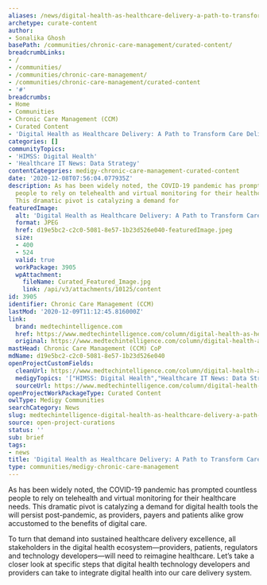 ```yaml
---
aliases: /news/digital-health-as-healthcare-delivery-a-path-to-transform-care-delivery-post-pandemic
archetype: curate-content
author:
- Sonalika Ghosh
basePath: /communities/chronic-care-management/curated-content/
breadcrumbLinks:
- /
- /communities/
- /communities/chronic-care-management/
- /communities/chronic-care-management/curated-content
- '#'
breadcrumbs:
- Home
- Communities
- Chronic Care Management (CCM)
- Curated Content
- 'Digital Health as Healthcare Delivery: A Path to Transform Care Delivery Post-Pandemic'
categories: []
communityTopics:
- 'HIMSS: Digital Health'
- 'Healthcare IT News: Data Strategy'
contentCategories: medigy-chronic-care-management-curated-content
date: '2020-12-08T07:56:04.077935Z'
description: As has been widely noted, the COVID-19 pandemic has prompted countless
  people to rely on telehealth and virtual monitoring for their healthcare needs.
  This dramatic pivot is catalyzing a demand for
featuredImage:
  alt: 'Digital Health as Healthcare Delivery: A Path to Transform Care Delivery Post-Pandemic'
  format: JPEG
  href: d19e5bc2-c2c0-5081-8e57-1b23d526e040-featuredImage.jpeg
  size:
  - 400
  - 524
  valid: true
  workPackage: 3905
  wpAttachment:
    fileName: Curated_Featured_Image.jpg
    link: /api/v3/attachments/10125/content
id: 3905
identifier: Chronic Care Management (CCM)
lastMod: '2020-12-09T11:12:45.816000Z'
link:
  brand: medtechintelligence.com
  href: https://www.medtechintelligence.com/column/digital-health-as-healthcare-delivery-a-path-to-transform-care-delivery-post-pandemic/
  original: https://www.medtechintelligence.com/column/digital-health-as-healthcare-delivery-a-path-to-transform-care-delivery-post-pandemic/
mastHead: Chronic Care Management (CCM) CoP
mdName: d19e5bc2-c2c0-5081-8e57-1b23d526e040
openProjectCustomFields:
  cleanUrl: https://www.medtechintelligence.com/column/digital-health-as-healthcare-delivery-a-path-to-transform-care-delivery-post-pandemic/
  medigyTopics: '["HIMSS: Digital Health","Healthcare IT News: Data Strategy"]'
  sourceUrl: https://www.medtechintelligence.com/column/digital-health-as-healthcare-delivery-a-path-to-transform-care-delivery-post-pandemic/
openProjectWorkPackageType: Curated Content
owlType: Medigy Communities
searchCategory: News
slug: medtechintelligence-digital-health-as-healthcare-delivery-a-path-to-transform-care-delivery-post-pandemic
source: open-project-curations
status: ''
sub: brief
tags:
- news
title: 'Digital Health as Healthcare Delivery: A Path to Transform Care Delivery Post-Pandemic'
type: communities/medigy-chronic-care-management
---
```


<p>As has been widely noted, the COVID-19 pandemic has prompted countless people to rely on telehealth and virtual monitoring for their healthcare needs. This dramatic pivot is catalyzing a demand for digital health tools the will persist post-pandemic, as providers, payers and patients alike grow accustomed to the benefits of digital care.</p><p>To turn that demand into sustained healthcare delivery excellence, all stakeholders in the digital health ecosystem—providers, patients, regulators and technology developers—will need to reimagine healthcare. Let’s take a closer look at specific steps that digital health technology developers and providers can take to integrate digital health into our care delivery system.</p>